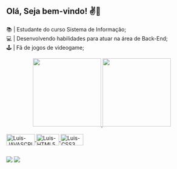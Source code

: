 ## Olá, Seja bem-vindo! ✌️😬
  
 
 📚 | Estudante do curso Sistema de Informação; <br>
 💻 | Desenvolvendo habilidades para atuar na área de Back-End; <br>
 🕹️ | Fã de jogos de videogame; <br>
 

<div align="center">
  <a href="https://github.com/LS-F">
  <img height="180em" src="https://github-readme-stats.vercel.app/api?username=LS-F&show_icons=true&theme=merko&include_all_commits=true&count_private=true"/>
  <img height="180em" src="https://github-readme-stats.vercel.app/api/top-langs/?username=LS-F&layout=compact&langs_count=7&theme=merko"/>
</div>

  <div style="display: inline_block"><br>
  <img align="center" alt="Luis-JAVASCRIPT" height="30" width="75" src="https://img.shields.io/badge/JavaScript-323330?style=for-the-badge&logo=javascript&logoColor=F7DF1E">
  <img align="center" alt="Luis-HTML5" height="30" width="60" src="https://img.shields.io/badge/HTML-239120?style=for-the-badge&logo=html5&logoColor=white">
  <img align="center" alt="Luis-CSS3" height="30" width="60" src="https://img.shields.io/badge/CSS-239120?&style=for-the-badge&logo=css3&logoColor=white">
  
</div>
  
  ##
  
  <div>
     
  <a href="https://www.linkedin.com/in/luis-fernando-da-silva-193179114/" target="_blank"><img src="https://img.shields.io/badge/-LinkedIn-%230077B5?style=for-the-badge&logo=linkedin&logoColor=white" target="_blank"></a> 
    <a href="https://www.instagram.com/_lf_s/" target="_blank"><img src="https://img.shields.io/badge/-Instagram-%23E4405F?style=for-the-badge&logo=instagram&logoColor=white" target="_blank"></a>
 	 
  
  
    
  </div>  
    
